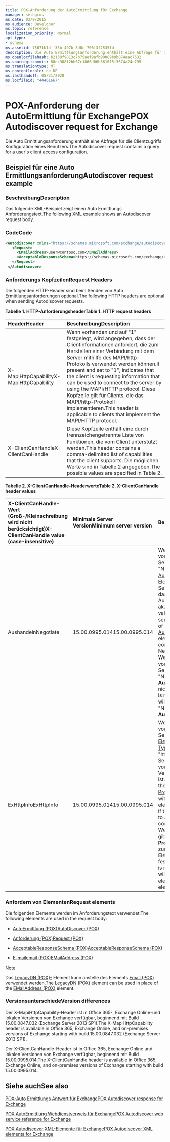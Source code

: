 ```yaml
---
title: POX-Anforderung der AutoErmittlung für Exchange
manager: sethgros
ms.date: 03/9/2015
ms.audience: Developer
ms.topic: reference
localization_priority: Normal
api_type:
- schema
ms.assetid: 75671b1d-f35b-497b-8d8c-706f3f2535fd
description: Die Auto Ermittlungsanforderung enthält eine Abfrage für die Clientzugriffs Konfiguration eines Benutzers.
ms.openlocfilehash: b2138f9813c7b75aef9afb90089b9b874aac7532
ms.sourcegitcommit: 88ec988f2bb67c1866d06b361615f3674a24e795
ms.translationtype: MT
ms.contentlocale: de-DE
ms.lasthandoff: 05/31/2020
ms.locfileid: "44461667"
---
```

# <a name="pox-autodiscover-request-for-exchange"></a><span data-ttu-id="c84f9-103">POX-Anforderung der AutoErmittlung für Exchange</span><span class="sxs-lookup"><span data-stu-id="c84f9-103">POX Autodiscover request for Exchange</span></span>

<span data-ttu-id="c84f9-104">Die Auto Ermittlungsanforderung enthält eine Abfrage für die Clientzugriffs Konfiguration eines Benutzers.</span><span class="sxs-lookup"><span data-stu-id="c84f9-104">The Autodiscover request contains a query for a user's client access configuration.</span></span>
  
## <a name="autodiscover-request-example"></a><span data-ttu-id="c84f9-105">Beispiel für eine Auto Ermittlungsanforderung</span><span class="sxs-lookup"><span data-stu-id="c84f9-105">Autodiscover request example</span></span>

### <a name="description"></a><span data-ttu-id="c84f9-106">Beschreibung</span><span class="sxs-lookup"><span data-stu-id="c84f9-106">Description</span></span>

<span data-ttu-id="c84f9-107">Das folgende XML-Beispiel zeigt einen Auto Ermittlungs Anforderungstext.</span><span class="sxs-lookup"><span data-stu-id="c84f9-107">The following XML example shows an Autodiscover request body.</span></span>
  
### <a name="code"></a><span data-ttu-id="c84f9-108">Code</span><span class="sxs-lookup"><span data-stu-id="c84f9-108">Code</span></span>

```XML
<Autodiscover xmlns="https://schemas.microsoft.com/exchange/autodiscover/outlook/requestschema/2006">
   <Request>
     <EMailAddress>user@contoso.com</EMailAddress>
     <AcceptableResponseSchema>https://schemas.microsoft.com/exchange/autodiscover/outlook/responseschema/2006a</AcceptableResponseSchema>
   </Request>
 </Autodiscover>
```

### <a name="request-headers"></a><span data-ttu-id="c84f9-109">Anforderungs Kopfzeilen</span><span class="sxs-lookup"><span data-stu-id="c84f9-109">Request Headers</span></span>

<span data-ttu-id="c84f9-110">Die folgenden HTTP-Header sind beim Senden von Auto Ermittlungsanforderungen optional.</span><span class="sxs-lookup"><span data-stu-id="c84f9-110">The following HTTP headers are optional when sending Autodiscover requests.</span></span>
  
<span data-ttu-id="c84f9-111">**Tabelle 1. HTTP-Anforderungsheader**</span><span class="sxs-lookup"><span data-stu-id="c84f9-111">**Table 1. HTTP request headers**</span></span>

|<span data-ttu-id="c84f9-112">**Header**</span><span class="sxs-lookup"><span data-stu-id="c84f9-112">**Header**</span></span>|<span data-ttu-id="c84f9-113">**Beschreibung**</span><span class="sxs-lookup"><span data-stu-id="c84f9-113">**Description**</span></span>|
|:-----|:-----|
|<span data-ttu-id="c84f9-114">X-MapiHttpCapability</span><span class="sxs-lookup"><span data-stu-id="c84f9-114">X-MapiHttpCapability</span></span>  <br/> |<span data-ttu-id="c84f9-115">Wenn vorhanden und auf "1" festgelegt, wird angegeben, dass der Clientinformationen anfordert, die zum Herstellen einer Verbindung mit dem Server mithilfe des MAPI/http-Protokolls verwendet werden können.</span><span class="sxs-lookup"><span data-stu-id="c84f9-115">If present and set to "1", indicates that the client is requesting information that can be used to connect to the server by using the MAPI/HTTP protocol.</span></span> <span data-ttu-id="c84f9-116">Diese Kopfzeile gilt für Clients, die das MAPI/http-Protokoll implementieren.</span><span class="sxs-lookup"><span data-stu-id="c84f9-116">This header is applicable to clients that implement the MAPI/HTTP protocol.</span></span>  <br/> |
|<span data-ttu-id="c84f9-117">X-ClientCanHandle</span><span class="sxs-lookup"><span data-stu-id="c84f9-117">X-ClientCanHandle</span></span>  <br/> |<span data-ttu-id="c84f9-118">Diese Kopfzeile enthält eine durch trennzeichengetrennte Liste von Funktionen, die vom Client unterstützt werden.</span><span class="sxs-lookup"><span data-stu-id="c84f9-118">This header contains a comma-delimited list of capabilities that the client supports.</span></span> <span data-ttu-id="c84f9-119">Die möglichen Werte sind in Tabelle 2 angegeben.</span><span class="sxs-lookup"><span data-stu-id="c84f9-119">The possible values are specified in Table 2.</span></span>  <br/> |
   
<span data-ttu-id="c84f9-120">**Tabelle 2. X-ClientCanHandle-Headerwerte**</span><span class="sxs-lookup"><span data-stu-id="c84f9-120">**Table 2. X-ClientCanHandle header values**</span></span>

|<span data-ttu-id="c84f9-121">**X-ClientCanHandle-Wert (Groß-/Kleinschreibung wird nicht berücksichtigt)**</span><span class="sxs-lookup"><span data-stu-id="c84f9-121">**X-ClientCanHandle value (case-insensitive)**</span></span>|<span data-ttu-id="c84f9-122">**Minimale Server Version**</span><span class="sxs-lookup"><span data-stu-id="c84f9-122">**Minimum server version**</span></span>|<span data-ttu-id="c84f9-123">**Beschreibung**</span><span class="sxs-lookup"><span data-stu-id="c84f9-123">**Description**</span></span>|
|:-----|:-----|:-----|
|<span data-ttu-id="c84f9-124">Aushandeln</span><span class="sxs-lookup"><span data-stu-id="c84f9-124">Negotiate</span></span>  <br/> |<span data-ttu-id="c84f9-125">15.00.0995.014</span><span class="sxs-lookup"><span data-stu-id="c84f9-125">15.00.0995.014</span></span>  <br/> |<span data-ttu-id="c84f9-126">Wenn dieser Wert vorhanden ist, gibt der Server den Wert "Negotiate" im [AuthPackage (POX)-](authpackage-pox.md) Element zurück, wenn der Server so konfiguriert ist, dass die Negotiate-Authentifizierung akzeptiert wird.</span><span class="sxs-lookup"><span data-stu-id="c84f9-126">If this value is present, the server will return a value of "Negotiate" in the [AuthPackage (POX)](authpackage-pox.md) element if the server is configured to accept Negotiate authentication.</span></span> <span data-ttu-id="c84f9-127">Wenn dieser Wert nicht vorhanden ist, gibt der Server den Wert "Negotiate" im **AuthPackage** -Element nicht zurück.</span><span class="sxs-lookup"><span data-stu-id="c84f9-127">If this value is not present, the server will not return a value of "Negotiate" in the **AuthPackage** element.</span></span>  <br/> |
|<span data-ttu-id="c84f9-128">ExHttpInfo</span><span class="sxs-lookup"><span data-stu-id="c84f9-128">ExHttpInfo</span></span>  <br/> |<span data-ttu-id="c84f9-129">15.00.0995.014</span><span class="sxs-lookup"><span data-stu-id="c84f9-129">15.00.0995.014</span></span>  <br/> |<span data-ttu-id="c84f9-130">Wenn dieser Wert vorhanden ist, gibt der Server ein [Pocken-Element (POX](protocol-pox.md) ) mit einem [Typ (POX)](type-pox.md) -Element auf "http" zurück, wenn der Server für die Annahme von RPC/HTTP-Verbindungen konfiguriert ist.</span><span class="sxs-lookup"><span data-stu-id="c84f9-130">If this value is present, the server will return a [Protocol (POX)](protocol-pox.md) element with a [Type (POX)](type-pox.md) element set to "EXHTTP" if the server is configured to accept RPC/HTTP connections.</span></span> <span data-ttu-id="c84f9-131">Wenn dieser Wert nicht vorhanden ist, gibt der Server kein **Protocol** -Element zurück, dessen **Type** -Element auf "http" festgelegt ist.</span><span class="sxs-lookup"><span data-stu-id="c84f9-131">If this value is not present, the server will not return a **Protocol** element with a **Type** element set to "EXHTTP".</span></span>  <br/> |
   
### <a name="request-elements"></a><span data-ttu-id="c84f9-132">Anfordern von Elementen</span><span class="sxs-lookup"><span data-stu-id="c84f9-132">Request elements</span></span>

<span data-ttu-id="c84f9-133">Die folgenden Elemente werden im Anforderungstext verwendet:</span><span class="sxs-lookup"><span data-stu-id="c84f9-133">The following elements are used in the request body:</span></span>
  
- [<span data-ttu-id="c84f9-134">AutoErmittlung (POX)</span><span class="sxs-lookup"><span data-stu-id="c84f9-134">AutoDiscover (POX)</span></span>](autodiscover-pox.md)
    
- [<span data-ttu-id="c84f9-135">Anforderung (POX)</span><span class="sxs-lookup"><span data-stu-id="c84f9-135">Request (POX)</span></span>](request-pox.md)
    
- [<span data-ttu-id="c84f9-136">AcceptableResponseSchema (POX)</span><span class="sxs-lookup"><span data-stu-id="c84f9-136">AcceptableResponseSchema (POX)</span></span>](acceptableresponseschema-pox.md)
    
- [<span data-ttu-id="c84f9-137">E-mailemail (POX)</span><span class="sxs-lookup"><span data-stu-id="c84f9-137">EMailAddress (POX)</span></span>](emailaddress-pox.md)
    
> [!NOTE]
> <span data-ttu-id="c84f9-138">Das [LegacyDN (POX)-](legacydn-pox.md) Element kann anstelle des Elements [Email (POX)](emailaddress-pox.md) verwendet werden.</span><span class="sxs-lookup"><span data-stu-id="c84f9-138">The [LegacyDN (POX)](legacydn-pox.md) element can be used in place of the [EMailAddress (POX)](emailaddress-pox.md) element.</span></span> 
  
### <a name="version-differences"></a><span data-ttu-id="c84f9-139">Versionsunterschiede</span><span class="sxs-lookup"><span data-stu-id="c84f9-139">Version differences</span></span>

<span data-ttu-id="c84f9-140">Der X-MapiHttpCapability-Header ist in Office 365-, Exchange Online-und lokalen Versionen von Exchange verfügbar, beginnend mit Build 15.00.0847.032 (Exchange Server 2013 SP1).</span><span class="sxs-lookup"><span data-stu-id="c84f9-140">The X-MapiHttpCapability header is available in Office 365, Exchange Online, and on-premises versions of Exchange starting with build 15.00.0847.032 (Exchange Server 2013 SP1).</span></span>
  
<span data-ttu-id="c84f9-141">Der X-ClientCanHandle-Header ist in Office 365, Exchange Online und lokalen Versionen von Exchange verfügbar, beginnend mit Build 15.00.0995.014.</span><span class="sxs-lookup"><span data-stu-id="c84f9-141">The X-ClientCanHandle header is available in Office 365, Exchange Online, and on-premises versions of Exchange starting with build 15.00.0995.014.</span></span>
  
## <a name="see-also"></a><span data-ttu-id="c84f9-142">Siehe auch</span><span class="sxs-lookup"><span data-stu-id="c84f9-142">See also</span></span>



[<span data-ttu-id="c84f9-143">POX-Auto Ermittlungs Antwort für Exchange</span><span class="sxs-lookup"><span data-stu-id="c84f9-143">POX Autodiscover response for Exchange</span></span>](pox-autodiscover-response-for-exchange.md)


[<span data-ttu-id="c84f9-144">POX AutoErmittlung Webdienstverweis für Exchange</span><span class="sxs-lookup"><span data-stu-id="c84f9-144">POX Autodiscover web service reference for Exchange</span></span>](pox-autodiscover-web-service-reference-for-exchange.md)
  
[<span data-ttu-id="c84f9-145">POX Autodiscover XML-Elemente für Exchange</span><span class="sxs-lookup"><span data-stu-id="c84f9-145">POX Autodiscover XML elements for Exchange</span></span>](pox-autodiscover-xml-elements-for-exchange.md)

